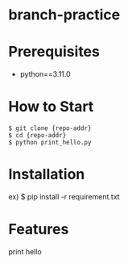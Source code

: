 # branch-practice

# Prerequisites
- python==3.11.0

# How to Start
```shell
$ git clone {repo-addr}
$ cd {repo-addr}
$ python print_hello.py
```

# Installation
ex) $ pip install -r requirement.txt

# Features
print hello

